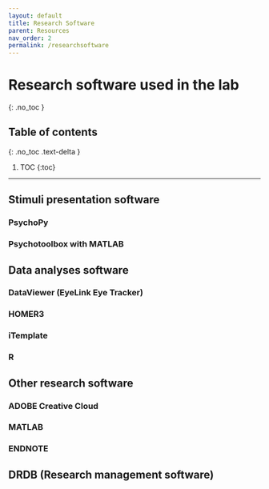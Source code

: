 ```yaml
---
layout: default
title: Research Software
parent: Resources
nav_order: 2
permalink: /researchsoftware
---
```


# Research software used in the lab
{: .no_toc }

## Table of contents
{: .no_toc .text-delta }

1. TOC
{:toc}

---

## Stimuli presentation software
### PsychoPy
### Psychotoolbox with MATLAB

## Data analyses software
### DataViewer (EyeLink Eye Tracker)
### HOMER3
### iTemplate
### R

## Other research software
### ADOBE Creative Cloud
### MATLAB
### ENDNOTE

## DRDB (Research management software)
